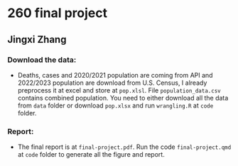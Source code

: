 # 260 final project
## Jingxi Zhang

### Download the data:
- Deaths, cases and 2020/2021 population are coming from API and 2022/2023 population are download from U.S. Census, I already preprocess it at excel and store at `pop.xlsl`. File `population_data.csv` contains combined population. You need to either download all the data from `data` folder or download `pop.xlsx` and run `wrangling.R` at `code` folder.

### Report:
- The final report is at `final-project.pdf`. Run the code `final-project.qmd` at `code` folder to generate all the figure and report.
